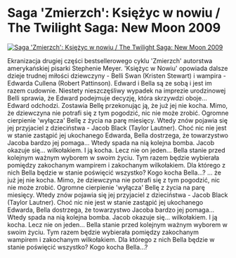 Saga 'Zmierzch': Księżyc w nowiu / The Twilight Saga: New Moon 2009 
=============
[![Saga 'Zmierzch': Księżyc w nowiu / The Twilight Saga: New Moon 2009 ](http://vidos.pl/images/player.gif)](http://vidos.pl/saga-zmierzch-ksiezyc-w-nowiu-the-twilight-saga-new-moon-2009)

 Ekranizacja drugiej części bestsellerowego cyklu 'Zmierzch' autorstwa amerykańskiej pisarki Stephenie Meyer. 'Księżyc w Nowiu' opowiada dalsze dzieje trudnej miłości dziewczyny - Belli Swan (Kristen Stewart) i wampira - Edwarda Cullena (Robert Pattinson). Edward i Bella są ze sobą i jest im razem cudownie. Niestety nieszczęśliwy wypadek na imprezie urodzinowej Belli sprawia, że Edward podejmuje decyzję, która skrzywdzi oboje... Edward odchodzi. Zostawia Bellę przekonując ją, że już jej nie kocha. Mimo, że dziewczyna nie potrafi się z tym pogodzić, nic nie może zrobić. Ogromne cierpienie 'wyłącza' Bellę z życia na parę miesięcy. Wtedy znów pojawia się jej przyjaciel z dzieciństwa - Jacob Black (Taylor Lautner). Choć nic nie jest w stanie zastąpić jej ukochanego Edwarda, Bella dostrzega, że towarzystwo Jacoba bardzo jej pomaga... Wtedy spada na nią kolejna bomba. Jacob okazuje się... wilkołakiem. I ją kocha. Lecz nie on jeden... Bella stanie przed kolejnym ważnym wyborem w swoim życiu. Tym razem będzie wybierała pomiędzy zakochanym wampirem i zakochanym wilkołakiem. Dla którego z nich Bella będzie w stanie poświęcić wszystko? Kogo kocha Bella...?   ... że już jej nie kocha. Mimo, że dziewczyna nie potrafi się z tym pogodzić, nic nie może zrobić. Ogromne cierpienie 'wyłącza' Bellę z życia na parę miesięcy. Wtedy znów pojawia się jej przyjaciel z dzieciństwa - Jacob Black (Taylor Lautner). Choć nic nie jest w stanie zastąpić jej ukochanego Edwarda, Bella dostrzega, że towarzystwo Jacoba bardzo jej pomaga... Wtedy spada na nią kolejna bomba. Jacob okazuje się... wilkołakiem. I ją kocha. Lecz nie on jeden... Bella stanie przed kolejnym ważnym wyborem w swoim życiu. Tym razem będzie wybierała pomiędzy zakochanym wampirem i zakochanym wilkołakiem. Dla którego z nich Bella będzie w stanie poświęcić wszystko? Kogo kocha Bella...?
